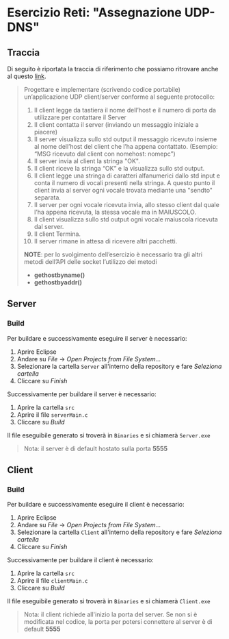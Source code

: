 # Esercizio Reti: "Assegnazione UDP-DNS"
## Traccia

Di seguito è riportata la traccia di riferimento che possiamo ritrovare anche al questo [link](https://elearning.di.uniba.it/pluginfile.php/98160/mod_resource/content/1/Assegnazione%20UPD%202223%20Reti%20ITPS.pdf).

> Progettare e implementare (scrivendo codice portabile) un’applicazione UDP client/server
> conforme al seguente protocollo:
> 
> 1) Il client legge da tastiera il nome dell’host e il numero di porta da utilizzare per contattare il Server
> 2) Il client contatta il server (inviando un messaggio iniziale a piacere)
> 3) Il server visualizza sullo std output il messaggio ricevuto insieme al nome dell’host del client che l’ha appena contattato. (Esempio: “MSG ricevuto dal client con nomehost: nomepc”)
> 4) Il server invia al client la stringa "OK".
> 5) Il client riceve la stringa “OK” e la visualizza sullo std output.
> 6) Il client legge una stringa di caratteri alfanumerici dallo std input e conta il numero di vocali presenti nella stringa. A questo punto il client invia al server ogni vocale trovata mediante una "sendto" separata.
> 7) Il server per ogni vocale ricevuta invia, allo stesso client dal quale l’ha appena ricevuta, la stessa vocale ma in MAIUSCOLO.
> 8) Il client visualizza sullo std output ogni vocale maiuscola ricevuta dal server.
> 9) Il client Termina.
> 10) Il server rimane in attesa di ricevere altri pacchetti.
> 
> **NOTE**:
> per lo svolgimento dell’esercizio è necessario tra gli altri metodi dell’API delle socket l’utilizzo dei metodi
> - **gethostbyname()**
> - **gethostbyaddr()**

## Server
### Build

Per buildare e successivamente eseguire il server è necessario:
1. Aprire Eclipse
2. Andare su *File* -> *Open Projects from File System...*
3. Selezionare la cartella `Server` all'interno della repository e fare *Seleziona cartella*
4. Cliccare su *Finish*

Successivamente per buildare il server è necessario:
1. Aprire la cartella `src`
2. Aprire il file `serverMain.c`
3. Cliccare su *Build*

Il file eseguibile generato si troverà in `Binaries` e si chiamerà `Server.exe`

> Nota: il server è di default hostato sulla porta **5555**
## Client
### Build

Per buildare e successivamente eseguire il client è necessario:
1. Aprire Eclipse
2. Andare su *File* -> *Open Projects from File System...*
3. Selezionare la cartella `Client` all'interno della repository e fare *Seleziona cartella*
4. Cliccare su *Finish*

Successivamente per buildare il client è necessario:
1. Aprire la cartella `src`
2. Aprire il file `clientMain.c`
3. Cliccare su *Build*

Il file eseguibile generato si troverà in `Binaries` e si chiamerà `Client.exe`

> Nota: il client richiede all'inizio la porta del server. Se non si è modificata nel codice, la porta per potersi connettere al server è di default **5555**
